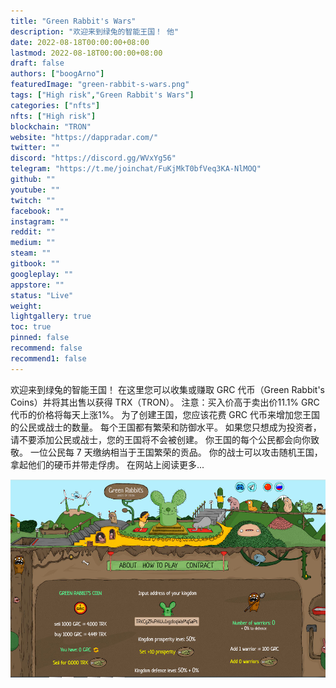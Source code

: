 ```yaml
---
title: "Green Rabbit's Wars"
description: "欢迎来到绿兔的智能王国！ 他"
date: 2022-08-18T00:00:00+08:00
lastmod: 2022-08-18T00:00:00+08:00
draft: false
authors: ["boogArno"]
featuredImage: "green-rabbit-s-wars.png"
tags: ["High risk","Green Rabbit's Wars"]
categories: ["nfts"]
nfts: ["High risk"]
blockchain: "TRON"
website: "https://dappradar.com/"
twitter: ""
discord: "https://discord.gg/WVxYg56"
telegram: "https://t.me/joinchat/FuKjMkT0bfVeq3KA-NlMOQ"
github: ""
youtube: ""
twitch: ""
facebook: ""
instagram: ""
reddit: ""
medium: ""
steam: ""
gitbook: ""
googleplay: ""
appstore: ""
status: "Live"
weight: 
lightgallery: true
toc: true
pinned: false
recommend: false
recommend1: false
---
```


欢迎来到绿兔的智能王国！ 在这里您可以收集或赚取 GRC 代币（Green Rabbit's Coins）并将其出售以获得 TRX（TRON）。 注意：买入价高于卖出价11.1% GRC代币的价格将每天上涨1%。 为了创建王国，您应该花费 GRC 代币来增加您王国的公民或战士的数量。 每个王国都有繁荣和防御水平。 如果您只想成为投资者，请不要添加公民或战士，您的王国将不会被创建。 你王国的每个公民都会向你致敬。 一位公民每 7 天缴纳相当于王国繁荣的贡品。 你的战士可以攻击随机王国，拿起他们的硬币并带走俘虏。 在网站上阅读更多...

![greenrabbitswars-dapp-high-risk-tron-image2_f4518c696235c21971a1e5f2e23903fa](greenrabbitswars-dapp-high-risk-tron-image2_f4518c696235c21971a1e5f2e23903fa.png)